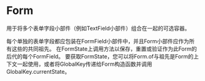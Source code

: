 # Form

用于将多个表单字段小部件（例如TextField小部件）组合在一起的可选容器。

每个单独的表单字段都应包装在FormField小部件中，并且Form小部件应作为所有这些的共同祖先。 在FormState上调用方法以保存，重置或验证作为此Form的后代的每个FormField。 要获取FormState，您可以将Form.of与祖先是Form的上下文一起使用，或者将GlobalKey传递给Form构造函数并调用GlobalKey.currentState。